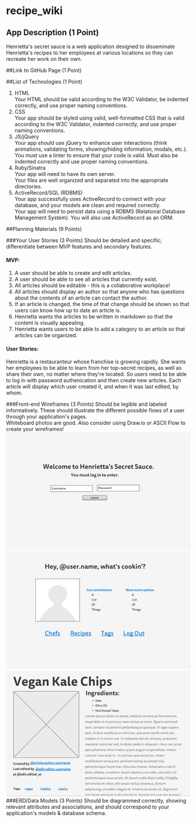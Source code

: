 # recipe_wiki

## App Description (1 Point)
Henrietta's secret sauce is a web application designed to disseminate Henrietta's recipes to her employees at various locations so they can recreate her work on their own.

##Link to GitHub Page (1 Point)

##List of Technologies (1 Point)
1. HTML<br>
Your HTML should be valid according to the W3C Validator, be indented correctly, and use proper naming conventions.
1. CSS<br>
Your app should be styled using valid, well-formatted CSS that is valid according to the W3C Validator, indented correctly, and use proper naming conventions.
1. JS/jQuery<br>
Your app should use jQuery to enhance user interactions (think animations, validating forms, showing/hiding information, modals, etc.).<br>
You must use a linter to ensure that your code is valid. Must also be indented correctly and use proper naming conventions.
1. Ruby/Sinatra<br>
Your app will need to have its own server. <br>
Your files are well organized and separated into the appropriate directories.
1. ActiveRecord/SQL (RDBMS)<br>
Your app successfully uses ActiveRecord to connect with your database, and your models are clean and required correctly. <br>
Your app will need to persist data using a RDBMS (Relational Database Management System). You will also use ActiveRecord as an ORM.

##Planning Materials (9 Points)

###Your User Stories (3 Points)
Should be detailed and specific; differentiate between MVP features and secondary features.<br>
#### MVP:
1. A user should be able to create and edit articles.<br>
2. A user should be able to see all articles that currently exist.<br>
3. All articles should be editable - this is a collaborative workplace!<br>
4. All articles should display an author so that anyone who has questions about the contents of an article can contact the author.<br>
5. If an article is changed, the time of that change should be shown so that users can know how up to date an article is.<br>
6. Henrietta wants the articles to be written in markdown so that the content is visually appealing.<br>
7. Henrietta wants users to be able to add a category to an article so that articles can be organized.<br>

#### User Stories:
Henrietta is a restauranteur whose franchise is growing rapidly. She wants her employees to be able to learn from her top-secret recipes, as well as share their own, no matter where they're located. So users need to be able to log in with password authenication and then create new articles. Each article will display which user created it, and when it was last edited, by whom. 

###Front-end Wireframes (3 Points)
Should be legible and labeled informatively. These should illustrate the different possible flows of a user through your application's pages.<br>
Whiteboard photos are good. Also consider using Draw.io or ASCII Flow to create your wireframes!<br>
![alt text](https://github.com/francesharlow/recipe_wiki/blob/master/img/splash.png "splash")
![alt text](https://github.com/francesharlow/recipe_wiki/blob/master/img/home.png "home")
![alt text](https://github.com/francesharlow/recipe_wiki/blob/master/img/article.png "article")
###ERD/Data Models (3 Points)
Should be diagrammed correctly, showing relevant attributes and associations, and should correspond to your application's models & database schema.<br>





